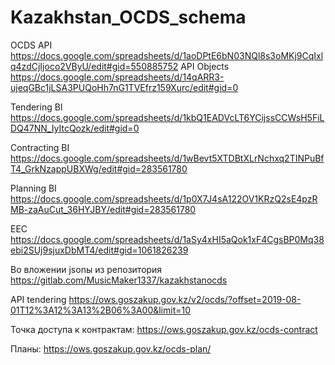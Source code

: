# Kazakhstan_OCDS_schema

OCDS API https://docs.google.com/spreadsheets/d/1aoDPtE6bN03NQl8s3oMKj9CqIxlq4zdCjIjoco2VByU/edit#gid=550885752
API Objects https://docs.google.com/spreadsheets/d/14qARR3-ujeqGBc1jLSA3PUQoHh7nG1TVEfrz159Xurc/edit#gid=0

Tendering BI https://docs.google.com/spreadsheets/d/1kbQ1EADVcLT6YCijssCCWsH5FiLDQ47NN_IyItcQozk/edit#gid=0

Contracting BI https://docs.google.com/spreadsheets/d/1wBevt5XTDBtXLrNchxq2TINPuBfT4_GrkNzappUBXWg/edit#gid=283561780

Planning BI https://docs.google.com/spreadsheets/d/1p0X7J4sA122OV1KRzQ2sE4pzRMB-zaAuCut_36HYJBY/edit#gid=283561780

EEC https://docs.google.com/spreadsheets/d/1aSy4xHI5aQok1xF4CgsBP0Mq38ebi2SUj9sjuxDbMT4/edit#gid=1061826239

Во вложении jsonы из репозитория https://gitlab.com/MusicMaker1337/kazakhstanocds

API tendering https://ows.goszakup.gov.kz/v2/ocds/?offset=2019-08-01T12%3A12%3A13%2B06%3A00&limit=10

Точка доступа к контрактам: https://ows.goszakup.gov.kz/ocds-contract

Планы: https://ows.goszakup.gov.kz/ocds-plan/
